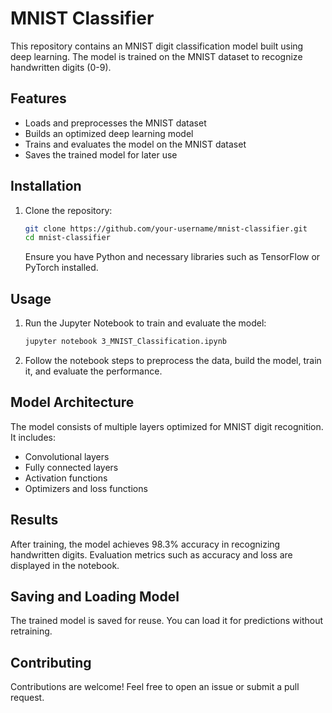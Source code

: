 # MNIST Classifier

This repository contains an MNIST digit classification model built using deep learning. The model is trained on the MNIST dataset to recognize handwritten digits (0-9).

## Features
- Loads and preprocesses the MNIST dataset
- Builds an optimized deep learning model
- Trains and evaluates the model on the MNIST dataset
- Saves the trained model for later use

## Installation

1. Clone the repository:
   ```bash
   git clone https://github.com/your-username/mnist-classifier.git
   cd mnist-classifier
   ```
   Ensure you have Python and necessary libraries such as TensorFlow or PyTorch installed.

## Usage

1. Run the Jupyter Notebook to train and evaluate the model:
   ```bash
   jupyter notebook 3_MNIST_Classification.ipynb
   ```
2. Follow the notebook steps to preprocess the data, build the model, train it, and evaluate the performance.

## Model Architecture
The model consists of multiple layers optimized for MNIST digit recognition. It includes:
- Convolutional layers
- Fully connected layers
- Activation functions
- Optimizers and loss functions

## Results
After training, the model achieves 98.3% accuracy in recognizing handwritten digits. Evaluation metrics such as accuracy and loss are displayed in the notebook.

## Saving and Loading Model
The trained model is saved for reuse. You can load it for predictions without retraining.

## Contributing
Contributions are welcome! Feel free to open an issue or submit a pull request.
